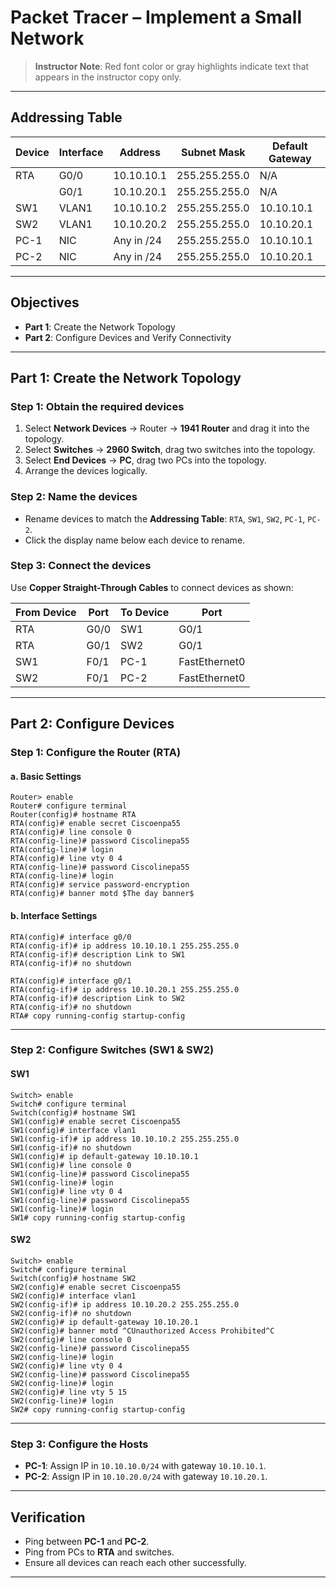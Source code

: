 # Packet Tracer – Implement a Small Network

> **Instructor Note**: Red font color or gray highlights indicate text that appears in the instructor copy only.

---

## Addressing Table

| Device | Interface | Address       | Subnet Mask     | Default Gateway |
|--------|-----------|--------------|----------------|----------------|
| RTA    | G0/0      | 10.10.10.1   | 255.255.255.0  | N/A            |
|        | G0/1      | 10.10.20.1   | 255.255.255.0  | N/A            |
| SW1    | VLAN1     | 10.10.10.2   | 255.255.255.0  | 10.10.10.1     |
| SW2    | VLAN1     | 10.10.20.2   | 255.255.255.0  | 10.10.20.1     |
| PC-1   | NIC       | Any in /24   | 255.255.255.0  | 10.10.10.1     |
| PC-2   | NIC       | Any in /24   | 255.255.255.0  | 10.10.20.1     |

---

## Objectives
- **Part 1**: Create the Network Topology  
- **Part 2**: Configure Devices and Verify Connectivity  

---

## Part 1: Create the Network Topology

### Step 1: Obtain the required devices
1. Select **Network Devices** → Router → **1941 Router** and drag it into the topology.  
2. Select **Switches** → **2960 Switch**, drag two switches into the topology.  
3. Select **End Devices** → **PC**, drag two PCs into the topology.  
4. Arrange the devices logically.  

### Step 2: Name the devices
- Rename devices to match the **Addressing Table**: `RTA`, `SW1`, `SW2`, `PC-1`, `PC-2`.  
- Click the display name below each device to rename.  

### Step 3: Connect the devices
Use **Copper Straight-Through Cables** to connect devices as shown:

| From Device | Port | To Device | Port          |
|-------------|------|-----------|---------------|
| RTA         | G0/0 | SW1       | G0/1          |
| RTA         | G0/1 | SW2       | G0/1          |
| SW1         | F0/1 | PC-1      | FastEthernet0 |
| SW2         | F0/1 | PC-2      | FastEthernet0 |

---

## Part 2: Configure Devices

### Step 1: Configure the Router (RTA)

#### a. Basic Settings
```plaintext
Router> enable
Router# configure terminal
Router(config)# hostname RTA
RTA(config)# enable secret Ciscoenpa55
RTA(config)# line console 0
RTA(config-line)# password Ciscolinepa55
RTA(config-line)# login
RTA(config)# line vty 0 4
RTA(config-line)# password Ciscolinepa55
RTA(config-line)# login
RTA(config)# service password-encryption
RTA(config)# banner motd $The day banner$
```

#### b. Interface Settings
```plaintext
RTA(config)# interface g0/0
RTA(config-if)# ip address 10.10.10.1 255.255.255.0
RTA(config-if)# description Link to SW1
RTA(config-if)# no shutdown

RTA(config)# interface g0/1
RTA(config-if)# ip address 10.10.20.1 255.255.255.0
RTA(config-if)# description Link to SW2
RTA(config-if)# no shutdown
RTA# copy running-config startup-config
```

---

### Step 2: Configure Switches (SW1 & SW2)

#### SW1
```plaintext
Switch> enable
Switch# configure terminal
Switch(config)# hostname SW1
SW1(config)# enable secret Ciscoenpa55
SW1(config)# interface vlan1
SW1(config-if)# ip address 10.10.10.2 255.255.255.0
SW1(config-if)# no shutdown
SW1(config)# ip default-gateway 10.10.10.1
SW1(config)# line console 0
SW1(config-line)# password Ciscolinepa55
SW1(config-line)# login
SW1(config)# line vty 0 4
SW1(config-line)# password Ciscolinepa55
SW1(config-line)# login
SW1# copy running-config startup-config
```

#### SW2
```plaintext
Switch> enable
Switch# configure terminal
Switch(config)# hostname SW2
SW2(config)# enable secret Ciscoenpa55
SW2(config)# interface vlan1
SW2(config-if)# ip address 10.10.20.2 255.255.255.0
SW2(config-if)# no shutdown
SW2(config)# ip default-gateway 10.10.20.1
SW2(config)# banner motd ^CUnauthorized Access Prohibited^C
SW2(config)# line console 0
SW2(config-line)# password Ciscolinepa55
SW2(config-line)# login
SW2(config)# line vty 0 4
SW2(config-line)# password Ciscolinepa55
SW2(config-line)# login
SW2(config)# line vty 5 15
SW2(config-line)# login
SW2# copy running-config startup-config
```

---

### Step 3: Configure the Hosts
- **PC-1**: Assign IP in `10.10.10.0/24` with gateway `10.10.10.1`.  
- **PC-2**: Assign IP in `10.10.20.0/24` with gateway `10.10.20.1`.  

---

## Verification
- Ping between **PC-1** and **PC-2**.  
- Ping from PCs to **RTA** and switches.  
- Ensure all devices can reach each other successfully.  

---

